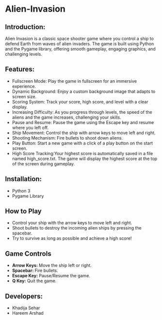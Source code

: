 # Alien-Invasion


## Introduction:
Alien Invasion is a classic space shooter game where you control a ship to defend Earth from waves of alien invaders. The game is built using Python and the Pygame library, offering smooth gameplay, engaging graphics, and challenging levels.

## Features:
- Fullscreen Mode: Play the game in fullscreen for an immersive experience.
- Dynamic Background: Enjoy a custom background image that adapts to screen size.
- Scoring System: Track your score, high score, and level with a clear display.
- Increasing Difficulty: As you progress through levels, the speed of the aliens and the game increases, challenging your skills.
- Pause and Resume: Pause the game using the Escape key and resume where you left off.
- Ship Movement: Control the ship with arrow keys to move left and right.
- Shooting Mechanism: Fire bullets to shoot down aliens.
- Play Button: Start a new game with a click of a play button on the start screen.
- High Score Tracking:Your highest score is automatically saved in a file named high_score.txt. The game will display the highest score 
  at the top of the screen during gameplay.

## Installation:
- Python 3
- Pygame Library

## How to Play
- Control your ship with the arrow keys to move left and right.
- Shoot bullets to destroy the incoming alien ships by pressing the spacebar.
- Try to survive as long as possible and achieve a high score!
  
## Game Controls
- **Arrow Keys:** Move the ship left or right.
- **Spacebar:** Fire bullets.
- **Escape Key:** Pause/Resume the game.
- **Q Key:** Quit the game.
  
## Developers:
- Khadija Sehar
- Hareem Arshad
